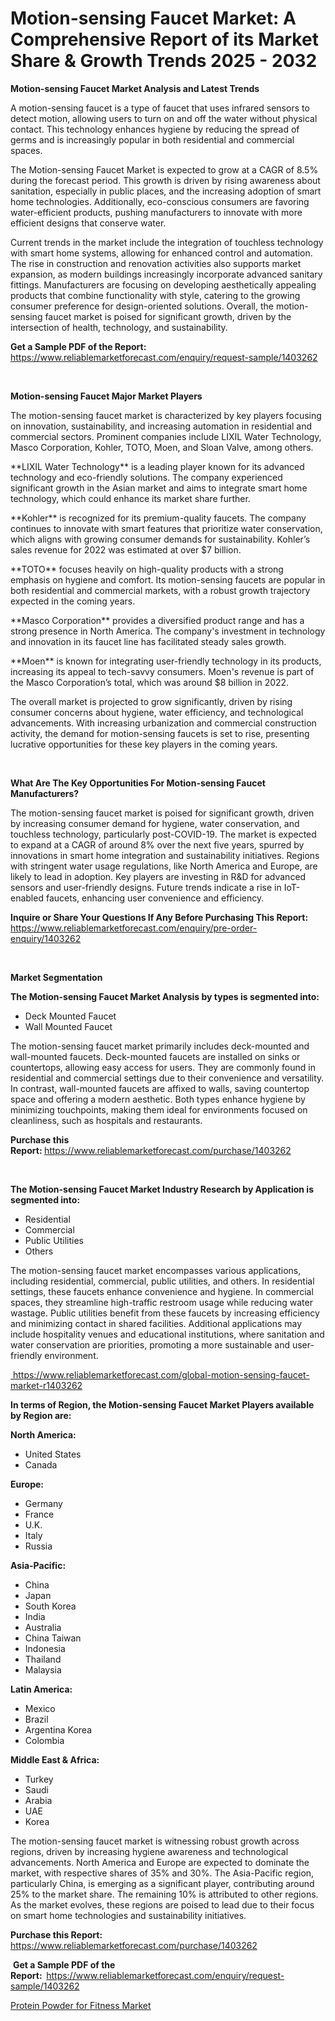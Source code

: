 <p><h1>Motion-sensing Faucet Market: A Comprehensive Report of its Market Share & Growth Trends 2025 - 2032</h1></p><p><strong>Motion-sensing Faucet Market Analysis and Latest Trends</strong></p>
<p><p>A motion-sensing faucet is a type of faucet that uses infrared sensors to detect motion, allowing users to turn on and off the water without physical contact. This technology enhances hygiene by reducing the spread of germs and is increasingly popular in both residential and commercial spaces. </p><p>The Motion-sensing Faucet Market is expected to grow at a CAGR of 8.5% during the forecast period. This growth is driven by rising awareness about sanitation, especially in public places, and the increasing adoption of smart home technologies. Additionally, eco-conscious consumers are favoring water-efficient products, pushing manufacturers to innovate with more efficient designs that conserve water.</p><p>Current trends in the market include the integration of touchless technology with smart home systems, allowing for enhanced control and automation. The rise in construction and renovation activities also supports market expansion, as modern buildings increasingly incorporate advanced sanitary fittings. Manufacturers are focusing on developing aesthetically appealing products that combine functionality with style, catering to the growing consumer preference for design-oriented solutions. Overall, the motion-sensing faucet market is poised for significant growth, driven by the intersection of health, technology, and sustainability.</p></p>
<p><strong>Get a Sample PDF of the Report:&nbsp;</strong> <a href="https://www.reliablemarketforecast.com/enquiry/request-sample/1403262?utm_campaign=3182&utm_medium=2&utm_source=Github&utm_content=ia&utm_term=28032025&utm_id=motion-sensing-faucet">https://www.reliablemarketforecast.com/enquiry/request-sample/1403262</a></p>
<p>&nbsp;</p>
<p><strong>Motion-sensing Faucet Major Market Players</strong></p>
<p><p>The motion-sensing faucet market is characterized by key players focusing on innovation, sustainability, and increasing automation in residential and commercial sectors. Prominent companies include LIXIL Water Technology, Masco Corporation, Kohler, TOTO, Moen, and Sloan Valve, among others.</p><p>**LIXIL Water Technology** is a leading player known for its advanced technology and eco-friendly solutions. The company experienced significant growth in the Asian market and aims to integrate smart home technology, which could enhance its market share further.</p><p>**Kohler** is recognized for its premium-quality faucets. The company continues to innovate with smart features that prioritize water conservation, which aligns with growing consumer demands for sustainability. Kohler’s sales revenue for 2022 was estimated at over $7 billion.</p><p>**TOTO** focuses heavily on high-quality products with a strong emphasis on hygiene and comfort. Its motion-sensing faucets are popular in both residential and commercial markets, with a robust growth trajectory expected in the coming years.</p><p>**Masco Corporation** provides a diversified product range and has a strong presence in North America. The company's investment in technology and innovation in its faucet line has facilitated steady sales growth.</p><p>**Moen** is known for integrating user-friendly technology in its products, increasing its appeal to tech-savvy consumers. Moen's revenue is part of the Masco Corporation’s total, which was around $8 billion in 2022.</p><p>The overall market is projected to grow significantly, driven by rising consumer concerns about hygiene, water efficiency, and technological advancements. With increasing urbanization and commercial construction activity, the demand for motion-sensing faucets is set to rise, presenting lucrative opportunities for these key players in the coming years.</p></p>
<p>&nbsp;</p>
<p><strong>What Are The Key Opportunities For Motion-sensing Faucet Manufacturers?</strong></p>
<p><p>The motion-sensing faucet market is poised for significant growth, driven by increasing consumer demand for hygiene, water conservation, and touchless technology, particularly post-COVID-19. The market is expected to expand at a CAGR of around 8% over the next five years, spurred by innovations in smart home integration and sustainability initiatives. Regions with stringent water usage regulations, like North America and Europe, are likely to lead in adoption. Key players are investing in R&D for advanced sensors and user-friendly designs. Future trends indicate a rise in IoT-enabled faucets, enhancing user convenience and efficiency.</p></p>
<p><strong>Inquire or Share Your Questions If Any Before Purchasing This Report:</strong> <a href="https://www.reliablemarketforecast.com/enquiry/pre-order-enquiry/1403262?utm_campaign=3182&utm_medium=2&utm_source=Github&utm_content=ia&utm_term=28032025&utm_id=motion-sensing-faucet">https://www.reliablemarketforecast.com/enquiry/pre-order-enquiry/1403262</a></p>
<p>&nbsp;</p>
<p><strong>Market Segmentation</strong></p>
<p><strong>The Motion-sensing Faucet Market Analysis by types is segmented into:</strong></p>
<p><ul><li>Deck Mounted Faucet</li><li>Wall Mounted Faucet</li></ul></p>
<p><p>The motion-sensing faucet market primarily includes deck-mounted and wall-mounted faucets. Deck-mounted faucets are installed on sinks or countertops, allowing easy access for users. They are commonly found in residential and commercial settings due to their convenience and versatility. In contrast, wall-mounted faucets are affixed to walls, saving countertop space and offering a modern aesthetic. Both types enhance hygiene by minimizing touchpoints, making them ideal for environments focused on cleanliness, such as hospitals and restaurants.</p></p>
<p><strong>Purchase this Report:&nbsp;</strong><a href="https://www.reliablemarketforecast.com/purchase/1403262?utm_campaign=3182&utm_medium=2&utm_source=Github&utm_content=ia&utm_term=28032025&utm_id=motion-sensing-faucet">https://www.reliablemarketforecast.com/purchase/1403262</a></p>
<p>&nbsp;</p>
<p><strong>The Motion-sensing Faucet Market Industry Research by Application is segmented into:</strong></p>
<p><ul><li>Residential</li><li>Commercial</li><li>Public Utilities</li><li>Others</li></ul></p>
<p><p>The motion-sensing faucet market encompasses various applications, including residential, commercial, public utilities, and others. In residential settings, these faucets enhance convenience and hygiene. In commercial spaces, they streamline high-traffic restroom usage while reducing water wastage. Public utilities benefit from these faucets by increasing efficiency and minimizing contact in shared facilities. Additional applications may include hospitality venues and educational institutions, where sanitation and water conservation are priorities, promoting a more sustainable and user-friendly environment.</p></p>
<p><a href="https://www.reliablemarketforecast.com/global-motion-sensing-faucet-market-r1403262?utm_campaign=3182&utm_medium=2&utm_source=Github&utm_content=ia&utm_term=28032025&utm_id=motion-sensing-faucet">&nbsp;https://www.reliablemarketforecast.com/global-motion-sensing-faucet-market-r1403262</a></p>
<p><strong>In terms of Region, the Motion-sensing Faucet Market Players available by Region are:</strong></p>
<p>
    <p> <strong> North America: </strong>
        <ul>
            <li>United States</li>
            <li>Canada</li>
        </ul>
        </p> 
    <p> <strong> Europe: </strong>
        <ul>
            <li>Germany</li>
            <li>France</li>
            <li>U.K.</li>
            <li>Italy</li>
            <li>Russia</li>
        </ul>
        </p> 
    <p> <strong> Asia-Pacific: </strong>
        <ul>
            <li>China</li>
            <li>Japan</li>
            <li>South Korea</li>
            <li>India</li>
            <li>Australia</li>
            <li>China Taiwan</li>
            <li>Indonesia</li>
            <li>Thailand</li>
            <li>Malaysia</li>
        </ul>
        </p> 
    <p> <strong> Latin America: </strong>
        <ul>
            <li>Mexico</li>
            <li>Brazil</li>
            <li>Argentina Korea</li>
            <li>Colombia</li>
        </ul>
        </p> 
    <p> <strong> Middle East & Africa: </strong>
        <ul>
            <li>Turkey</li>
            <li>Saudi</li>
            <li>Arabia</li>
            <li>UAE</li>
            <li>Korea</li>
        </ul>
    </p>
    </p>
<p><p>The motion-sensing faucet market is witnessing robust growth across regions, driven by increasing hygiene awareness and technological advancements. North America and Europe are expected to dominate the market, with respective shares of 35% and 30%. The Asia-Pacific region, particularly China, is emerging as a significant player, contributing around 25% to the market share. The remaining 10% is attributed to other regions. As the market evolves, these regions are poised to lead due to their focus on smart home technologies and sustainability initiatives.</p></p>
<p><strong>Purchase this Report: </strong><a href="https://www.reliablemarketforecast.com/purchase/1403262?utm_campaign=3182&utm_medium=2&utm_source=Github&utm_content=ia&utm_term=28032025&utm_id=motion-sensing-faucet">https://www.reliablemarketforecast.com/purchase/1403262</a></p>
<p>&nbsp;<strong>Get a Sample PDF of the Report:&nbsp;&nbsp;</strong><a href="https://www.reliablemarketforecast.com/enquiry/request-sample/1403262?utm_campaign=3182&utm_medium=2&utm_source=Github&utm_content=ia&utm_term=28032025&utm_id=motion-sensing-faucet">https://www.reliablemarketforecast.com/enquiry/request-sample/1403262</a></p>
<p><strong></strong></p>
<p><p><a href="https://github.com/toldenargelia86/Market-Research-Report-List-1/blob/main/protein-powder-for-fitness-market.md?utm_campaign=3182&utm_medium=2&utm_source=Github&utm_content=ia&utm_term=28032025&utm_id=motion-sensing-faucet">Protein Powder for Fitness Market</a></p></p>